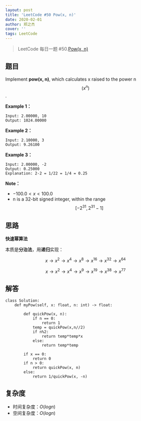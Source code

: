```yaml
---
layout: post
title: 'LeetCode #50 Pow(x, n)'
date: 2020-02-01
author: 郑之杰
cover: ''
tags: LeetCode
---
```


> LeetCode 每日一题 #50.[Pow(x, n)](https://leetcode-cn.com/problems/powx-n/)

## 题目
Implement **pow(x, n)**, which calculates x raised to the power n $$(x^n)$$.

**Example 1：**
```
Input: 2.00000, 10
Output: 1024.00000
```

**Example 2：**
```
Input: 2.10000, 3
Output: 9.26100
```

**Example 3：**
```
Input: 2.00000, -2
Output: 0.25000
Explanation: 2-2 = 1/22 = 1/4 = 0.25
```

**Note：**
- $-100.0 < x < 100.0$
- n is a 32-bit signed integer, within the range $$[−2^{31}, 2^{31} − 1]$$


## 思路
**快速幂算法**

本质是**分治法**，用**递归**实现：

$$ x → x^2 → x^4 → x^8 → x^{16} → x^{32} → x^{64} $$

$$ x → x^2 → x^4 → x^9 → x^{19} → x^{38} → x^{77} $$

## 解答
```
class Solution:
    def myPow(self, x: float, n: int) -> float:

        def quickPow(x, n):
            if n == 0:
                return 1
            temp = quickPow(x,n//2)
            if n%2:
                return temp*temp*x
            else:
                return temp*temp

        if x == 0:
            return 0
        if n > 0:
            return quickPow(x, n)
        else:
            return 1/quickPow(x, -n)
```

## 复杂度
- 时间复杂度：$O(logn)$
- 空间复杂度：$O(logn)$